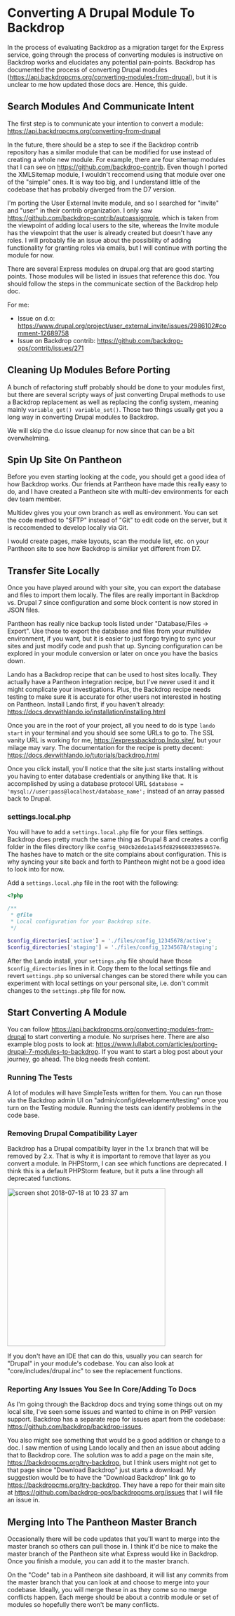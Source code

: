 # Converting A Drupal Module To Backdrop

In the process of evaluating Backdrop as a migration target for the Express service, going through the process of converting modules is instructive on Backdrop works and elucidates any potential pain-points. Backdrop has documented the process of converting Drupal modules (https://api.backdropcms.org/converting-modules-from-drupal), but it is unclear to me how updated those docs are. Hence, this guide.

## Search Modules And Communicate Intent
The first step is to communicate your intention to convert a module: https://api.backdropcms.org/converting-from-drupal

In the future, there should be a step to see if the Backdrop contrib repository has a similar module that can be modified for use instead of creating a whole new module. For example, there are four sitemap modules that I can see on https://github.com/backdrop-contrib. Even though I ported the XMLSitemap module, I wouldn't reccomend using that module over one of the "simple" ones. It is way too big, and I understand little of the codebase that has probably diverged from the D7 version.

I'm porting the User External Invite module, and so I searched for "invite" and "user" in their contrib organization. I only saw https://github.com/backdrop-contrib/autoassignrole, which is taken from the viewpoint of adding local users to the site, whereas the Invite module has the viewpoint that the user is already created but doesn't have any roles. I will probably file an issue about the possibility of adding functionality for granting roles via emails, but I will continue with porting the module for now.

There are several Express modules on drupal.org that are good starting points. Those modules will be listed in issues that reference this doc. You should follow the steps in the communicate section of the Backdrop help doc.

For me:
- Issue on d.o: https://www.drupal.org/project/user_external_invite/issues/2986102#comment-12689758
- Issue on Backdrop contrib: https://github.com/backdrop-ops/contrib/issues/271

## Cleaning Up Modules Before Porting

A bunch of refactoring stuff probably should be done to your modules first, but there are several scripty ways of just converting Drupal methods to use a Backdrop replacement as well as replacing the config system, meaning mainly `variable_get() variable_set()`. Those two things usually get you a long way in converting Drupal modules to Backdrop.

We will skip the d.o issue cleanup for now since that can be a bit overwhelming.

## Spin Up Site On Pantheon

Before you even starting looking at the code, you should get a good idea of how Backdrop works. Our friends at Pantheon have made this really easy to do, and I have created a Pantheon site with multi-dev environments for each dev team member.

Multidev gives you your own branch as well as environment. You can set the code method to "SFTP" instead of "Git" to edit code on the server, but it is reccomended to develop locally via Git.

I would create pages, make layouts, scan the module list, etc. on your Pantheon site to see how Backdrop is similiar yet different from D7.

## Transfer Site Locally 

Once you have played around with your site, you can export the database and files to import them locally. The files are really important in Backdrop vs. Drupal 7 since configuration and some block content is now stored in JSON files.

Pantheon has really nice backup tools listed under "Database/Files -> Export". Use those to export the database and files from your multidev environment, if you want, but it is easier to just forgo trying to sync your sites and just modify code and push that up. Syncing configuration can be explored in your module conversion or later on once you have the basics down.

Lando has a Backdrop recipe that can be used to host sites locally. They actually have a Pantheon integration recipe, but I've never used it and it might complicate your investigations. Plus, the Backdrop recipe needs testing to make sure it is accurate for other users not interested in hosting on Pantheon. Install Lando first, if you haven't already: https://docs.devwithlando.io/installation/installing.html

Once you are in the root of your project, all you need to do is type `lando start` in your terminal and you should see some URLs to go to. The SSL vanity URL is working for me, https://expressbackdrop.lndo.site/, but your milage may vary. The documentation for the recipe is pretty decent: https://docs.devwithlando.io/tutorials/backdrop.html

Once you click install, you'll notice that the site just starts installing without you having to enter database credentials or anything like that. It is accomplished by using a database protocol URL `$database = 'mysql://user:pass@localhost/database_name';` instead of an array passed back to Drupal.

### settings.local.php

You will have to add a `settings.local.php` file for your files settings. Backdrop does pretty much the same thing as Drupal 8 and creates a config folder in the files directory like `config_940cb2dde1a145fd829660833059657e`. The hashes have to match or the site complains about configuration. This is why syncing your site back and forth to Pantheon might not be a good idea to look into for now.

Add a `settings.local.php` file in the root with the following:

```php
<?php

/**
 * @file
 * Local configuration for your Backdrop site.
 */

$config_directories['active'] = './files/config_12345678/active';
$config_directories['staging'] = './files/config_12345678/staging';
```

After the Lando install, your `settings.php` file should have those `$config_directories` lines in it. Copy them to the local settings file and revert `settings.php` so universal changes can be stored there while you can experiment with local settings on your personal site, i.e. don't commit changes to the `settings.php` file for now.

## Start Converting A Module

You can follow https://api.backdropcms.org/converting-modules-from-drupal to start converting a module. No surprises here. There are also example blog posts to look at: https://www.lullabot.com/articles/porting-drupal-7-modules-to-backdrop. If you want to start a blog post about your journey, go ahead. The blog needs fresh content.

### Running The Tests

A lot of modules will have SimpleTests written for them. You can run those via the Backdrop admin UI on "admin/config/development/testing" once you turn on the Testing module. Running the tests can identify problems in the code base.

### Removing Drupal Compatibility Layer

Backdrop has a Drupal compatibilty layer in the 1.x branch that will be removed by 2.x. That is why it is important to remove that layer as you convert a module. In PHPStorm, I can see which functions are deprecated. I think this is a default PHPStorm feature, but it puts a line through all deprecated functions.

<img width="360" alt="screen shot 2018-07-18 at 10 23 37 am" src="https://user-images.githubusercontent.com/3640707/42888115-8616d0a8-8a75-11e8-8520-7599897c32fd.png">

If you don't have an IDE that can do this, usually you can search for "Drupal" in your module's codebase. You can also look at "core/includes/drupal.inc" to see the replacement functions. 

### Reporting Any Issues You See In Core/Adding To Docs

As I'm going through the Backdrop docs and trying some things out on my local site, I've seen some issues and wanted to chime in on PHP version support. Backdrop has a separate repo for issues apart from the codebase: https://github.com/backdrop/backdrop-issues. 

You also might see something that would be a good addition or change to a doc. I saw mention of using Lando locally and then an issue about adding that to Backdrop core. The solution was to add a page on the main site, https://backdropcms.org/try-backdrop, but I think users might not get to that page since "Download Backdrop" just starts a download. My suggestion would be to have the "Download Backdrop" link go to https://backdropcms.org/try-backdrop. They have a repo for their main site at https://github.com/backdrop-ops/backdropcms.org/issues that I will file an issue in.

## Merging Into The Pantheon Master Branch

Occasionally there will be code updates that you'll want to merge into the master branch so others can pull those in. I think it'd be nice to make the master branch of the Pantheon site what Express would like in Backdrop. Once you finish a module, you can add it to the master branch. 

On the "Code" tab in a Pantheon site dashboard, it will list any commits from the master branch that you can look at and choose to merge into your codebase. Ideally, you will merge these in as they come so no merge conflicts happen. Each merge should be about a contrib module or set of modules so hopefully there won't be many conflicts.  
